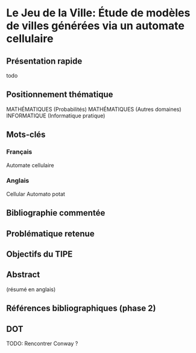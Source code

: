 # Le Jeu de la Ville: Étude de modèles de villes générées via un automate cellulaire

## Présentation rapide
todo

## Positionnement thématique
MATHÉMATIQUES (Probabilités)
MATHÉMATIQUES (Autres domaines)
INFORMATIQUE (Informatique pratique)

## Mots-clés
### Français
Automate cellulaire

### Anglais
Cellular Automato
potat

## Bibliographie commentée

## Problématique retenue

## Objectifs du TIPE

## Abstract
(résumé en anglais)

## Références bibliographiques (phase 2)

## DOT
TODO: Rencontrer Conway ?